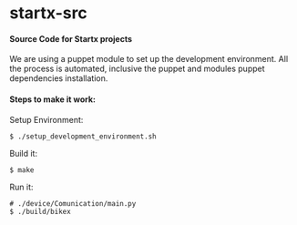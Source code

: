 startx-src
==========

#### Source Code for Startx projects

We are using a puppet module to set up the development environment.
All the process is automated, inclusive the puppet and modules
puppet dependencies installation.

#### Steps to make it work:

Setup Environment:

    $ ./setup_development_environment.sh

Build it:

    $ make

Run it:

  	# ./device/Comunication/main.py
   	$ ./build/bikex